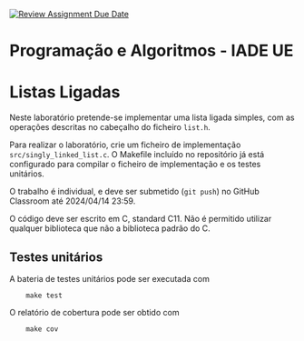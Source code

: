 [![Review Assignment Due Date](https://classroom.github.com/assets/deadline-readme-button-24ddc0f5d75046c5622901739e7c5dd533143b0c8e959d652212380cedb1ea36.svg)](https://classroom.github.com/a/zbVMAGcq)
# Programação e Algoritmos - IADE UE <!-- omit in toc -->

# Listas Ligadas <!-- omit in toc -->

Neste laboratório pretende-se implementar uma lista ligada simples, com as operações descritas no cabeçalho do ficheiro `list.h`.

Para realizar o laboratório, crie um ficheiro de implementação `src/singly_linked_list.c`. O Makefile incluído no repositório já está configurado para compilar o ficheiro de implementação e os testes unitários.

O trabalho é individual, e deve ser submetido (`git push`) no GitHub Classroom até 2024/04/14 23:59.

O código deve ser escrito em C, standard C11. Não é permitido utilizar qualquer biblioteca que não a biblioteca padrão do C.

## Testes unitários

A bateria de testes unitários pode ser executada com

        make test

O relatório de cobertura pode ser obtido com

        make cov
